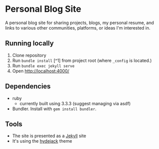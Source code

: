 # Personal Blog Site

A personal blog site for sharing projects, blogs, my personal resume, and links to various other communities, platforms, or ideas I'm interested in.

## Running locally
1. Clone repository
3. Run `bundle install` [^1] from project root (where `_config` is located.)
4. Run `bundle exec jekyll serve`
5. Open <http://localhost:4000/>

## Dependencies 
- ruby
    - currently built using 3.3.3 (suggest managing via asdf)
- Bundler. Install with `gem install bundler`.

## Tools
- The site is presented as a [Jekyll](https://jekyllrb.com/) site
- It's using the [hydejack](https://github.com/hydecorp/hydejack) theme
